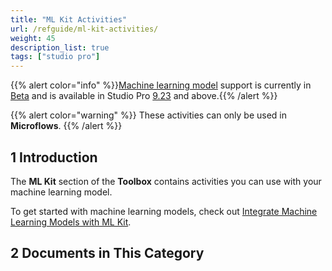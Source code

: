 ```yaml
---
title: "ML Kit Activities"
url: /refguide/ml-kit-activities/
weight: 45
description_list: true
tags: ["studio pro"]
---
```

{{% alert color="info" %}}[Machine learning model](/refguide/machine-learning-kit/) support is currently in [Beta](/releasenotes/beta-features/) and is available in Studio Pro [9.23](/releasenotes/studio-pro/9.23/) and above.{{% /alert %}}

{{% alert color="warning" %}}
These activities can only be used in **Microflows**.
{{% /alert %}}

## 1 Introduction

The **ML Kit** section of the **Toolbox** contains activities you can use with your machine learning model.

To get started with machine learning models, check out [Integrate Machine Learning Models with ML Kit](/refguide/machine-learning-kit/).

## 2 Documents in This Category